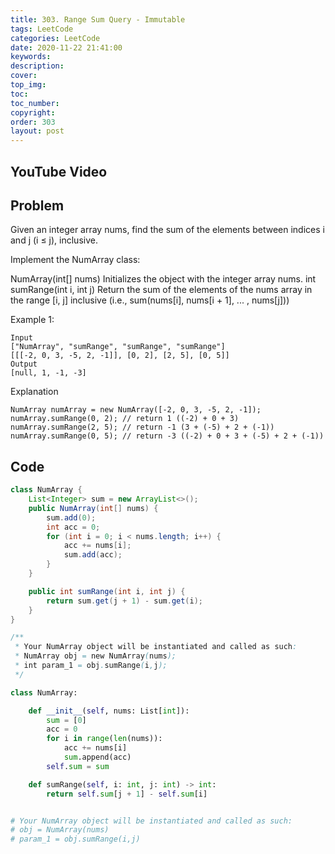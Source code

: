 ```yaml
---
title: 303. Range Sum Query - Immutable
tags: LeetCode
categories: LeetCode
date: 2020-11-22 21:41:00
keywords:
description:
cover:
top_img:
toc:
toc_number:
copyright:
order: 303
layout: post
---
```


## YouTube Video

## Problem

Given an integer array nums, find the sum of the elements between indices i and j (i ≤ j), inclusive.

Implement the NumArray class:

NumArray(int[] nums) Initializes the object with the integer array nums.
int sumRange(int i, int j) Return the sum of the elements of the nums array in the range [i, j] inclusive (i.e., sum(nums[i], nums[i + 1], ... , nums[j]))

Example 1:

```
Input
["NumArray", "sumRange", "sumRange", "sumRange"]
[[[-2, 0, 3, -5, 2, -1]], [0, 2], [2, 5], [0, 5]]
Output
[null, 1, -1, -3]
```

Explanation

```
NumArray numArray = new NumArray([-2, 0, 3, -5, 2, -1]);
numArray.sumRange(0, 2); // return 1 ((-2) + 0 + 3)
numArray.sumRange(2, 5); // return -1 (3 + (-5) + 2 + (-1))
numArray.sumRange(0, 5); // return -3 ((-2) + 0 + 3 + (-5) + 2 + (-1))
```

## Code

```java
class NumArray {
    List<Integer> sum = new ArrayList<>();
    public NumArray(int[] nums) {
        sum.add(0);
        int acc = 0;
        for (int i = 0; i < nums.length; i++) {
            acc += nums[i];
            sum.add(acc);
        }
    }

    public int sumRange(int i, int j) {
        return sum.get(j + 1) - sum.get(i);
    }
}

/**
 * Your NumArray object will be instantiated and called as such:
 * NumArray obj = new NumArray(nums);
 * int param_1 = obj.sumRange(i,j);
 */
```

```python
class NumArray:

    def __init__(self, nums: List[int]):
        sum = [0]
        acc = 0
        for i in range(len(nums)):
            acc += nums[i]
            sum.append(acc)
        self.sum = sum

    def sumRange(self, i: int, j: int) -> int:
        return self.sum[j + 1] - self.sum[i]


# Your NumArray object will be instantiated and called as such:
# obj = NumArray(nums)
# param_1 = obj.sumRange(i,j)
```
